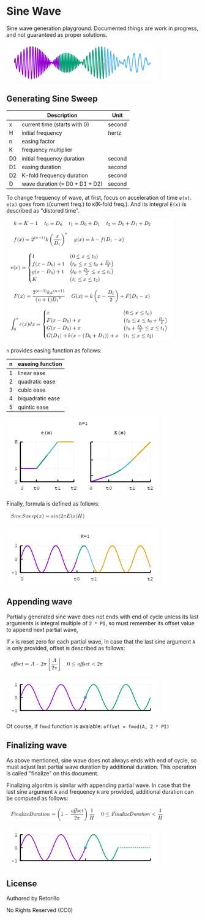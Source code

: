 # Sine Wave

Sine wave generation playground. Documented things are work in progress,
and not guaranteed as proper solutions.

![](app.png)

## Generating Sine Sweep

|    | Description                     | Unit   |
| -- | ------------------------------- | ------ |
| x  | current time (starts with 0)    | second |
| H  | initial frequency               | hertz  |
| n  | easing factor                   |        |
| K  | frequency multiplier            |        |
| D0 | initial frequency duration      | second |
| D1 | easing duration                 | second |
| D2 | K-fold frequency duration       | second |
| D  | wave duration (= D0 + D1 + D2)  | second |

To change frequency of wave, at first, focus on acceleration of time `e(x)`.
`e(x)` goes from `1`(current freq.) to `K`(K-fold freq.).
And its integral `E(x)` is described as "distored time".

![](sweep/formula_1.png)

`n` provides easing function as follows:

| n    | easeing function    |
| ---- | ------------------- |
| 1    | linear ease         |
| 2    | quadratic ease      |
| 3    | cubic ease          |
| 4    | biquadratic ease    |
| 5    | quintic ease        |

![](sweep/graph_1.gif)

Finally, formula is defined as follows:

![](sweep/formula_2.png)

![](sweep/graph_2.gif)

## Appending wave

Partially generated sine wave does not ends with end of cycle
unless its last arguments is integral multiple of `2 * PI`, so must remember
its offset value to append next partial wave,

If `x` is reset zero for each partial wave, in case that the last sine argument `A` is only provided,
offset is described as follows:

![](append/formula_1.png)

![](append/graph_1.gif)

Of course, if `fmod` function is avaiable: `offset = fmod(A, 2 * PI)`

## Finalizing wave

As above mentioned, sine wave does not always ends with end of cycle,
so must adjust last partial wave duration by additional duration.
This operation is called "finalize" on this document.

Finalizing algoritm is similar with appending partial wave.
In case that the last sine argument `A` and frequency `H` are provided,
additional duration can be computed as follows:

![](finalize/formula_1.png)

![](finalize/graph_1.gif)

## License

Authored by Retorillo

No Rights Reserved (CC0)

